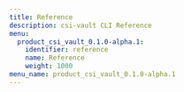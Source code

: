 ```yaml
---
title: Reference
description: csi-vault CLI Reference
menu:
  product_csi_vault_0.1.0-alpha.1:
    identifier: reference
    name: Reference
    weight: 1000
menu_name: product_csi_vault_0.1.0-alpha.1
---
```

